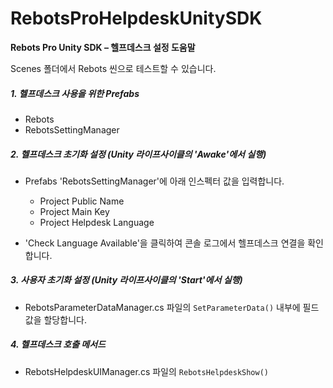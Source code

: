 # RebotsProHelpdeskUnitySDK
**Rebots Pro Unity SDK – 헬프데스크 설정 도움말**

Scenes 폴더에서 Rebots 씬으로 테스트할 수 있습니다.

##### 1. 헬프데스크 사용을 위한 Prefabs
  - Rebots
  - RebotsSettingManager


##### 2. 헬프데스크 초기화 설정 (Unity 라이프사이클의 'Awake'에서 실행)

  - Prefabs 'RebotsSettingManager'에 아래 인스펙터 값을 입력합니다.
    - Project Public Name
    - Project Main Key
    - Project Helpdesk Language
   
  - 'Check Language Available'을 클릭하여 콘솔 로그에서 헬프데스크 연결을 확인합니다.

##### 3. 사용자 초기화 설정 (Unity 라이프사이클의 'Start'에서 실행)

  - RebotsParameterDataManager.cs 파일의 <code>SetParameterData()</code> 내부에 필드 값을 할당합니다.


##### 4. 헬프데스크 호출 메서드

  - RebotsHelpdeskUIManager.cs 파일의 <code>RebotsHelpdeskShow()</code>
